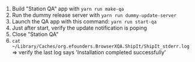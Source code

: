 1. Build "Station QA" app with `yarn run make-qa`
2. Run the dummy release server with `yarn run dummy-update-server`
3. Launch the QA app with this command: `yarn run start-qa`
4. Just after start, verify the update notification is poping
5. Close "Station QA"
6. `cat ~/Library/Caches/org.efounders.BrowserXQA.ShipIt/ShipIt_stderr.log` => verify the last log says 'Installation completed successfully'
